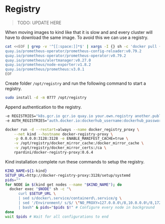 # Registry

> TODO: UPDATE HERE

When moving images to kind like that it is slow and and every cluster will have to download the same image. To avoid this we can use a registry.

```sh
cat <<EOF | grep -v '^[[:space:]]*$' | xargs -I {} sh -c 'docker pull {} && kind load docker-image {}'
quay.io/prometheus-operator/prometheus-config-reloader:v0.79.2
quay.io/prometheus-operator/prometheus-operator:v0.79.2
quay.io/prometheus/alertmanager:v0.27.0
quay.io/prometheus/node-exporter:v1.8.2
quay.io/prometheus/prometheus:v3.0.1
EOF
```

Create folder `/opt/registry` and run the following command to start a registry.

```sh
sudo install -d -m 0777 /opt/registry
```

Append authentication to the registry.

```sh
-e REGISTRIES="k8s.gcr.io gcr.io quay.io your.own.registry another.public.registry" \
-e AUTH_REGISTRIES="auth.docker.io:dockerhub_username:dockerhub_password your.own.registry:username:password" \
```

```sh
docker run -d --restart=always --name docker_registry_proxy \
    --net kind --hostname docker-registry-proxy \
    -p 0.0.0.0:3128:3128 -e ENABLE_MANIFEST_CACHE=true \
    -v /opt/registry/docker_mirror_cache:/docker_mirror_cache \
    -v /opt/registry/docker_mirror_certs:/ca \
    rpardini/docker-registry-proxy:0.6.4
```

Kind installation complete run these commands to setup the registry.

```sh
KIND_NAME=${1-kind}
SETUP_URL=http://docker-registry-proxy:3128/setup/systemd
pids=""
for NODE in $(kind get nodes --name "$KIND_NAME"); do
  docker exec "$NODE" sh -c "\
      curl $SETUP_URL \
      | sed s/docker\.service/containerd\.service/g \
      | sed '/Environment/ s/$/ \"NO_PROXY=127.0.0.0\/8,10.0.0.0\/8,172.16.0.0\/12,192.168.0.0\/16\"/' \
      | bash" & pids="$pids $!" # Configure every node in background
done
wait $pids # Wait for all configurations to end
```
